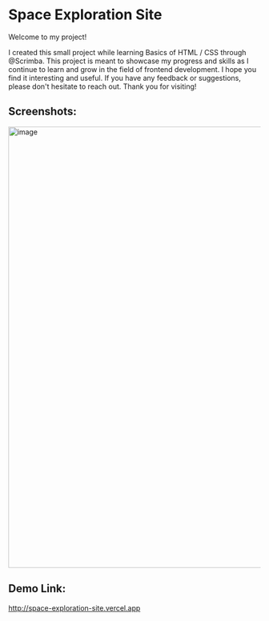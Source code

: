 # Space Exploration Site

Welcome to my project!

I created this small project while learning Basics of HTML / CSS through @Scrimba. This project is meant to showcase my progress and skills as I continue to learn and grow in the field of frontend development. I hope you find it interesting and useful. If you have any feedback or suggestions, please don't hesitate to reach out. Thank you for visiting!

## Screenshots:
<img width="882" alt="image" src="https://user-images.githubusercontent.com/118469205/209315641-315d20c3-5100-4f3f-af3d-17ded0ee7ead.png">

## Demo Link:
http://space-exploration-site.vercel.app



